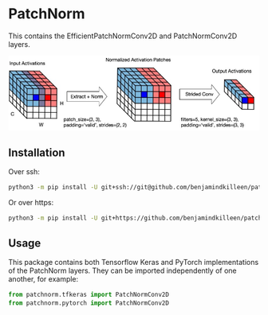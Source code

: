 # PatchNorm

This contains the EfficientPatchNormConv2D and PatchNormConv2D layers.

![patch_norm](patch_norm.jpg "patch_norm")

## Installation

Over ssh:
```bash
python3 -m pip install -U git+ssh://git@github.com/benjamindkilleen/patchnorm.git --user
```

Or over https:
```bash
python3 -m pip install -U git+https://github.com/benjamindkilleen/patchnorm.git --user
```

## Usage

This package contains both Tensorflow Keras and PyTorch implementations of the PatchNorm layers.
They can be imported independently of one another, for example:
```python
from patchnorm.tfkeras import PatchNormConv2D
from patchnorm.pytorch import PatchNormConv2D
```

